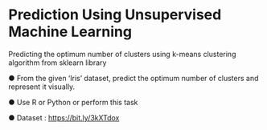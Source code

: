 # Prediction Using Unsupervised Machine Learning
Predicting the optimum number of clusters using k-means clustering algorithm from sklearn library

● From the given ‘Iris’ dataset, predict the optimum number of clusters and represent it visually.

● Use R or Python or perform this task

● Dataset : https://bit.ly/3kXTdox

